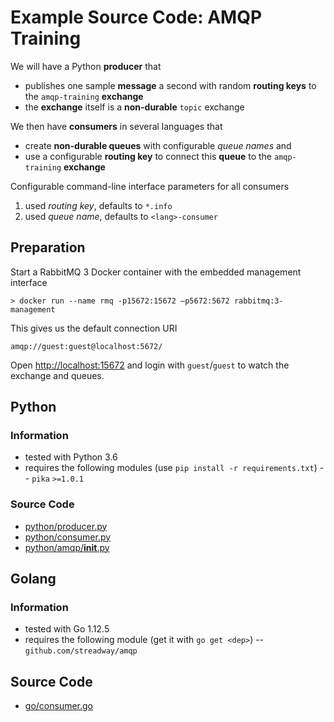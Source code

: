 # Example Source Code: AMQP Training
We will have a Python __producer__ that

- publishes one sample __message__ a second with random __routing keys__ to the `amqp-training` __exchange__
- the __exchange__ itself is a __non-durable__ `topic` exchange

We then have __consumers__ in several languages that

- create __non-durable queues__ with configurable _queue names_  and
- use a configurable __routing key__ to connect this __queue__ to the `amqp-training` __exchange__

Configurable command-line interface parameters for all consumers

1. used _routing key_, defaults to `*.info`
1. used _queue name_, defaults to `<lang>-consumer`

## Preparation
Start a RabbitMQ 3 Docker container with the embedded management interface

```
> docker run --name rmq -p15672:15672 –p5672:5672 rabbitmq:3-management 
```

This gives us the default connection URI
```
amqp://guest:guest@localhost:5672/
```

Open [http://localhost:15672](http://localhost:15672) and login with `guest`/`guest` to watch the exchange and queues.


## Python
### Information
- tested with Python 3.6
- requires the following modules (use `pip install -r requirements.txt`)
-- `pika` `>=1.0.1`

### Source Code
- [python/producer.py](python/producer.py)
- [python/consumer.py](python/consumer.py)
- [python/amqp/__init__.py](python/amqp/__init__.py) 


## Golang
### Information
- tested with Go 1.12.5
- requires the following module (get it with `go get <dep>`)
-- `github.com/streadway/amqp`

## Source Code
- [go/consumer.go](go/consumer.go)

